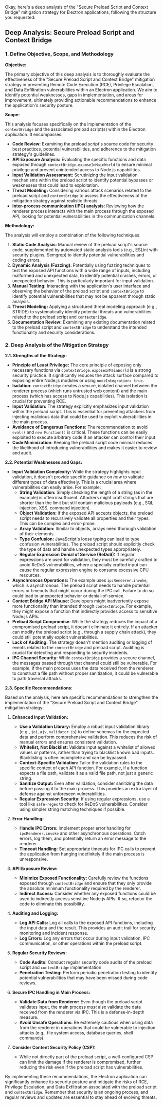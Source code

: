 Okay, here's a deep analysis of the "Secure Preload Script and Context Bridge" mitigation strategy for Electron applications, following the structure you requested:

## Deep Analysis: Secure Preload Script and Context Bridge

### 1. Define Objective, Scope, and Methodology

**Objective:**

The primary objective of this deep analysis is to thoroughly evaluate the effectiveness of the "Secure Preload Script and Context Bridge" mitigation strategy in preventing Remote Code Execution (RCE), Privilege Escalation, and Data Exfiltration vulnerabilities within an Electron application.  We aim to identify potential weaknesses, gaps in implementation, and areas for improvement, ultimately providing actionable recommendations to enhance the application's security posture.

**Scope:**

This analysis focuses specifically on the implementation of the `contextBridge` and the associated preload script(s) within the Electron application.  It encompasses:

*   **Code Review:**  Examining the preload script's source code for security best practices, potential vulnerabilities, and adherence to the mitigation strategy's guidelines.
*   **API Exposure Analysis:**  Evaluating the specific functions and data exposed through `contextBridge.exposeInMainWorld` to ensure minimal privilege and prevent unintended access to Node.js capabilities.
*   **Input Validation Assessment:**  Scrutinizing the input validation mechanisms within the preload script to identify potential bypasses or weaknesses that could lead to exploitation.
*   **Threat Modeling:**  Considering various attack scenarios related to the preload script and `contextBridge` to assess the effectiveness of the mitigation strategy against realistic threats.
* **Inter-process communication (IPC) analysis:** Reviewing how the renderer process interacts with the main process through the exposed API, looking for potential vulnerabilities in the communication channels.

**Methodology:**

The analysis will employ a combination of the following techniques:

1.  **Static Code Analysis:**  Manual review of the preload script's source code, supplemented by automated static analysis tools (e.g., ESLint with security plugins, Semgrep) to identify potential vulnerabilities and coding errors.
2.  **Dynamic Analysis (Fuzzing):**  Potentially using fuzzing techniques to test the exposed API functions with a wide range of inputs, including malformed and unexpected data, to identify potential crashes, errors, or unexpected behavior.  This is particularly important for input validation.
3.  **Manual Testing:**  Interacting with the application's user interface and observing the behavior of the preload script and `contextBridge` to identify potential vulnerabilities that may not be apparent through static analysis.
4.  **Threat Modeling:**  Applying a structured threat modeling approach (e.g., STRIDE) to systematically identify potential threats and vulnerabilities related to the preload script and `contextBridge`.
5.  **Documentation Review:**  Examining any existing documentation related to the preload script and `contextBridge` to understand the intended functionality and security considerations.

### 2. Deep Analysis of the Mitigation Strategy

**2.1. Strengths of the Strategy:**

*   **Principle of Least Privilege:** The core principle of exposing only necessary functions via `contextBridge.exposeInMainWorld` is a strong security practice.  It significantly reduces the attack surface compared to exposing entire Node.js modules or using `nodeIntegration: true`.
*   **Isolation:** `contextBridge` creates a secure, isolated channel between the renderer process (which runs untrusted web content) and the main process (which has access to Node.js capabilities). This isolation is crucial for preventing RCE.
*   **Input Validation:** The strategy explicitly emphasizes input validation within the preload script.  This is essential for preventing attackers from injecting malicious data that could be used to exploit vulnerabilities in the main process.
*   **Avoidance of Dangerous Functions:**  The recommendation to avoid `eval()` and `new Function()` is critical.  These functions can be easily exploited to execute arbitrary code if an attacker can control their input.
*   **Code Minimization:**  Keeping the preload script code minimal reduces the likelihood of introducing vulnerabilities and makes it easier to review and audit.

**2.2. Potential Weaknesses and Gaps:**

*   **Input Validation Complexity:**  While the strategy highlights input validation, it doesn't provide specific guidance on *how* to validate different types of data effectively.  This is a crucial area where vulnerabilities can easily arise.  For example:
    *   **String Validation:**  Simply checking the length of a string (as in the example) is often insufficient.  Attackers might craft strings that are shorter than the limit but still contain malicious payloads (e.g., SQL injection, XSS, command injection).
    *   **Object Validation:**  If the exposed API accepts objects, the preload script needs to recursively validate all properties and their types.  This can be complex and error-prone.
    *   **Array Validation:** Similar to objects, arrays need thorough validation of their elements.
    *   **Type Confusion:**  JavaScript's loose typing can lead to type confusion vulnerabilities.  The preload script should explicitly check the type of data and handle unexpected types appropriately.
    *   **Regular Expression Denial of Service (ReDoS):** If regular expressions are used for validation, they must be carefully crafted to avoid ReDoS vulnerabilities, where a specially crafted input can cause the regular expression engine to consume excessive CPU resources.
*   **Asynchronous Operations:** The example uses `ipcRenderer.invoke`, which is asynchronous.  The preload script needs to handle potential errors or timeouts that might occur during the IPC call.  Failure to do so could lead to unexpected behavior or denial-of-service.
*   **Context Bridge API Misuse:**  Developers might inadvertently expose more functionality than intended through `contextBridge`.  For example, they might expose a function that indirectly provides access to sensitive Node.js APIs.
*   **Preload Script Compromise:**  While the strategy reduces the impact of a compromised preload script, it doesn't eliminate it entirely.  If an attacker can modify the preload script (e.g., through a supply chain attack), they could still potentially exploit vulnerabilities.
*   **Lack of Auditing:** The strategy doesn't mention auditing or logging of events related to the `contextBridge` and preload script.  Auditing is crucial for detecting and responding to security incidents.
* **IPC Channel Security:** While `contextBridge` provides a secure channel, the messages passed through that channel could still be vulnerable. For example, if the main process uses the data received from the renderer to construct a file path without proper sanitization, it could be vulnerable to path traversal attacks.

**2.3. Specific Recommendations:**

Based on the analysis, here are specific recommendations to strengthen the implementation of the "Secure Preload Script and Context Bridge" mitigation strategy:

1.  **Enhanced Input Validation:**
    *   **Use a Validation Library:**  Employ a robust input validation library (e.g., `joi`, `ajv`, `validator.js`) to define schemas for the expected data and perform comprehensive validation.  This reduces the risk of manual errors and ensures consistent validation.
    *   **Whitelist, Not Blacklist:**  Validate input against a whitelist of allowed values or patterns, rather than trying to blacklist known bad inputs.  Blacklisting is often incomplete and can be bypassed.
    *   **Context-Specific Validation:**  Tailor the validation rules to the specific context of each API function.  For example, if a function expects a file path, validate it as a valid file path, not just a generic string.
    *   **Sanitize Output:** Even after validation, consider sanitizing the data before passing it to the main process.  This provides an extra layer of defense against unforeseen vulnerabilities.
    *   **Regular Expression Security:** If using regular expressions, use a tool like `safe-regex` to check for ReDoS vulnerabilities.  Consider using simpler string matching techniques if possible.

2.  **Error Handling:**
    *   **Handle IPC Errors:**  Implement proper error handling for `ipcRenderer.invoke` and other asynchronous operations.  Catch errors, log them, and potentially return an error message to the renderer.
    *   **Timeout Handling:**  Set appropriate timeouts for IPC calls to prevent the application from hanging indefinitely if the main process is unresponsive.

3.  **API Exposure Review:**
    *   **Minimize Exposed Functionality:**  Carefully review the functions exposed through `contextBridge` and ensure that they only provide the absolute minimum functionality required by the renderer.
    *   **Indirect Access:**  Consider whether any exposed functions could be used to indirectly access sensitive Node.js APIs.  If so, refactor the code to eliminate this possibility.

4.  **Auditing and Logging:**
    *   **Log API Calls:**  Log all calls to the exposed API functions, including the input data and the result.  This provides an audit trail for security monitoring and incident response.
    *   **Log Errors:**  Log any errors that occur during input validation, IPC communication, or other operations within the preload script.

5.  **Regular Security Reviews:**
    *   **Code Audits:**  Conduct regular security code audits of the preload script and `contextBridge` implementation.
    *   **Penetration Testing:**  Perform periodic penetration testing to identify potential vulnerabilities that may have been missed during code reviews.

6.  **Secure IPC Handling in Main Process:**
    *   **Validate Data from Renderer:** Even though the preload script validates input, the main process *must* also validate the data received from the renderer via IPC.  This is a defense-in-depth measure.
    *   **Avoid Unsafe Operations:**  Be extremely cautious when using data from the renderer in operations that could be vulnerable to injection attacks (e.g., file system access, database queries, shell commands).

7. **Consider Content Security Policy (CSP):**
    * While not directly part of the preload script, a well-configured CSP can limit the damage if the renderer is compromised, further reducing the risk even if the preload script has vulnerabilities.

By implementing these recommendations, the Electron application can significantly enhance its security posture and mitigate the risks of RCE, Privilege Escalation, and Data Exfiltration associated with the preload script and `contextBridge`. Remember that security is an ongoing process, and regular reviews and updates are essential to stay ahead of evolving threats.